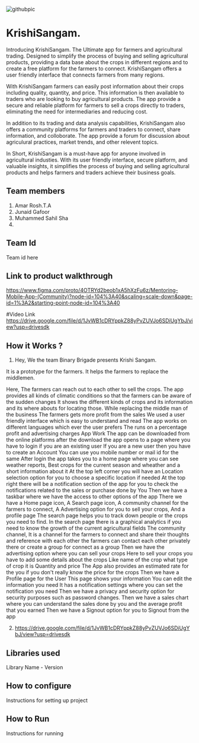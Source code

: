 ![githubpic](https://user-images.githubusercontent.com/126552313/221784874-670cd550-8440-4f18-bc5e-44257752c230.png)

# KrishiSangam.
Introducing KrishiSangam. The Ultimate app for farmers and agricultural trading. Designed to simplify the process of buying and selling agricultural products, providing a data base about the crops in different regions and to create a free platform for the farmers to connect. KrishiSangam offers a user friendly interface that connects farmers from many regions.

With KrishiSangam farmers can easily post information about their crops including quality, quantity, and price. This information is then available to traders who are looking to buy agricultural products. The app provide a secure and reliable platform for farmers to sell a crops directly to traders, eliminating the need for intermediaries and reducing cost.

In addition to its trading and data analysis capabilities, KrishiSangam also offers a community platforms for farmers and traders to connect, share information, and colloborate. The app provide a forum for discussion about agriculural practices, market trends, and other relevent topics.

In Short, KrishiSangam is a must-have app for anyone involved in agricultural industies. With its user friendly interface, secure platform, and valuable insights, it simplifies the process of buying and selling agricultural products and helps farmers and traders achieve their business goals.
## Team members
1. Amar Rosh.T.A
2. Junaid Gafoor
3. Muhammed Sahil Sha
4.
## Team Id
Team id here
## Link to product walkthrough
https://www.figma.com/proto/4OTRYd2beob1xA5hXzFu6z/Mentoring-Mobile-App-(Community)?node-id=104%3A40&scaling=scale-down&page-id=1%3A2&starting-point-node-id=104%3A40

#Video Link
https://drive.google.com/file/d/1JvWB1cDRYppkZ88yPvZUVJo6SDiUgYbJ/view?usp=drivesdk

## How it Works ?
1. Hey, We the team Binary Brigade presents Krishi Sangam.

It is a prototype  for the farmers. It helps the farmers to replace the middlemen.

Here, The farmers can reach out to each other to sell the crops.
The app provides all kinds of climatic conditions so that the farmers can be aware of the sudden changes
It shows the different kinds of crops and its information and its where abouts for locating those.
While replacing the middle man of the business
The farmers gets more profit from the sales
We used a user friendly interface which is easy to understand and read
The app works on different languages which ever the user prefers
The runs on a percentage profit and advertising charges
App Work
The app can be downloaded from the online platforms
after the download the app opens to a page where you have to login if you are an existing user
If you are a new user then you have to create an Account
You can use you mobile number or mail id for the same
After login
the app takes you to a home page where you can see weather reports, Best crops for the current season and wheather and a short information about it
At the top left corner you will have an Location selection option for you to choose a specific location if needed
At the top right there will be a notification section of the app for you to check the notifications related to the sales or purchase done by You
Then we have a taskbar where we have the access to other options of the app
There we have a Home page icon, A Search page icon, A community channel for the farmers to connect, A Advertising option for you to sell your crops, And a profile page
The search page helps you to track down people or the crops you need to find. In the search page there is a graphical analytics if you need to know the growth of the current agricultural fields
The community channel, It is a channel for the farmers to connect and share their thoughts and reference with each other
the farmers can contact each other privately there or create a group for connect as a group
Then we have the advertising option where you can sell your crops
Here to sell your crops you have to add some details about the crops
Like name of the crop
what type of crop it is
Quantity and price
The App also provides an estimated rate for the you if you don't really know the price for the crops
Then we have a Profile page for the User
This page shows your information
You can edit the information you need
It has a notification settings where you can set the notification you need
Then we have a privacy and security option for security purposes such as password changes.
Then we have a sales chart where you can understand the sales done by you and the average profit that you earned
Then we have a Signout option for you to Signout from the app


2. https://drive.google.com/file/d/1JvWB1cDRYppkZ88yPvZUVJo6SDiUgYbJ/view?usp=drivesdk

## Libraries used
Library Name - Version
## How to configure
Instructions for setting up project
## How to Run
Instructions for running

